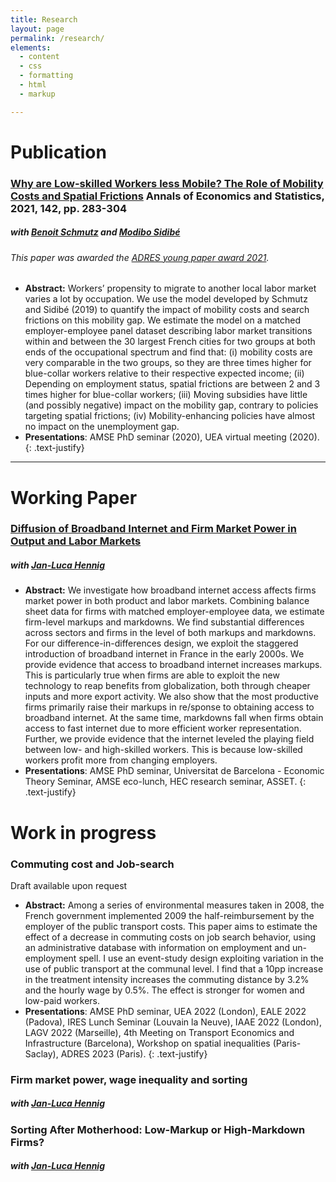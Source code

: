 ```yaml
---
title: Research
layout: page
permalink: /research/
elements:
  - content
  - css
  - formatting
  - html
  - markup  

---
```

# Publication
### [Why are Low-skilled Workers less Mobile? The Role of Mobility Costs and Spatial Frictions](https://www.jstor.org/stable/10.15609/annaeconstat2009.142.0283#metadata_info_tab_contents) Annals of Economics and Statistics, 2021, 142, pp. 283-304
##### with  [Benoit Schmutz](https://sites.google.com/site/benoitschmutz/) and [Modibo Sidibé](https://sites.google.com/site/modibsidibe/)  
######  This paper was awarded the [ADRES young paper award 2021](https://www.dropbox.com/s/wvm6zh6x7clzps2/AES_ADRES.pdf?dl=0).
* **Abstract:** Workers’ propensity to migrate to another local labor market varies a lot by occupation. We use the model developed by Schmutz and Sidibé (2019) to quantify the impact of mobility costs and search frictions on this mobility gap. We estimate the
model on a matched employer-employee panel dataset describing labor market transitions within and between the 30 largest French cities for two groups at both ends
of the occupational spectrum and find that: (i) mobility costs are very comparable in
the two groups, so they are three times higher for blue-collar workers relative to their
respective expected income; (ii) Depending on employment status, spatial frictions
are between 2 and 3 times higher for blue-collar workers; (iii) Moving subsidies have
little (and possibly negative) impact on the mobility gap, contrary to policies targeting spatial frictions; (iv) Mobility-enhancing policies have almost no impact on the unemployment gap.
*    **Presentations**: AMSE PhD seminar (2020), UEA virtual meeting (2020). 
{: .text-justify}
---------------------------------------------------------------------------------------------------------------------------------------------------------------
# Working Paper
### [Diffusion of Broadband Internet and Firm Market Power in Output and Labor Markets](https://drive.google.com/file/d/1hc9XPALL72PhgyrGtWpKcdsQbxBnKE9c/view)
##### with [Jan-Luca Hennig](https://sites.google.com/tcd.ie/janlucahennig/home)
  * **Abstract:** We investigate how broadband internet access affects firms market power in both product and labor markets. Combining balance sheet data for firms with matched employer-employee data, we estimate firm-level markups and markdowns. We find substantial differences across sectors and firms in the level of both markups and markdowns. For our difference-in-differences design, we exploit the staggered introduction of broadband internet in France in the early 2000s. We provide evidence that access to broadband internet increases markups. This is particularly true when firms are able to exploit the new technology to reap benefits from globalization, both through cheaper inputs and more export activity. We also show that the most productive firms primarily raise their markups in re/sponse to obtaining access to broadband internet. At the same time, markdowns fall when firms obtain access to fast internet due to more efficient worker representation. Further, we provide evidence that the internet leveled the playing field between low- and high-skilled workers. This is because low-skilled workers profit more from changing employers.
* **Presentations**: AMSE PhD seminar, Universitat de Barcelona - Economic Theory Seminar, AMSE eco-lunch, HEC research seminar, ASSET.
{: .text-justify}


# Work in progress
### Commuting cost and Job-search
 Draft available upon request
  * **Abstract:** Among a series of environmental measures taken in 2008, the French government implemented 2009 the half-reimbursement by the employer of the public transport costs.
This paper aims to estimate the effect of a decrease in commuting costs on job search
behavior, using an administrative database with information on employment and un-
employment spell. I use an event-study design exploiting variation in the use of public
transport at the communal level. I find that a 10pp increase in the treatment intensity
increases the commuting distance by 3.2% and the hourly wage by 0.5%. The effect is
stronger for women and low-paid workers. 
* **Presentations**: AMSE PhD seminar, UEA 2022 (London), EALE 2022 (Padova), IRES Lunch Seminar (Louvain la Neuve), IAAE 2022 (London), LAGV 2022 (Marseille), 4th Meeting on Transport Economics and Infrastructure (Barcelona), Workshop on spatial inequalities (Paris-Saclay), ADRES 2023 (Paris).
{: .text-justify}

### Firm market power, wage inequality and sorting
##### with [Jan-Luca Hennig](https://sites.google.com/tcd.ie/janlucahennig/home)

### Sorting After Motherhood: Low-Markup or High-Markdown Firms? 
##### with [Jan-Luca Hennig](https://sites.google.com/tcd.ie/janlucahennig/home)




